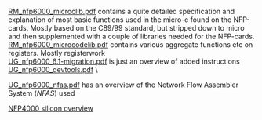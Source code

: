 [RM_nfp6000_microclib.pdf](https://github.com/Permki/PacedLinux/blob/main/Manuals/RM_nfp6000_microclib.pdf) contains a quite detailed specification and explanation of most basic functions used in the micro-c found on the NFP-cards. Mostly based on the C89/99 standard, but stripped down to micro and then supplemented with a couple of libraries needed for the NFP-cards.\
[RM_nfp6000_microcodelib.pdf](https://github.com/Permki/PacedLinux/blob/main/Manuals/RM_nfp6000_microcodelib.pdf) contains various aggregate functions etc on registers. Mostly registerwork\
[UG_nfp6000_6.1-migration.pdf](https://github.com/Permki/PacedLinux/blob/main/Manuals/UG_nfp6000_6.1-migration.pdf) is just an overview of added instructions\
[UG_nfp6000_devtools.pdf](https://github.com/Permki/PacedLinux/blob/main/Manuals/UG_nfp6000_devtools.pdf) \\

[UG_nfp6000_nfas.pdf](https://github.com/Permki/PacedLinux/blob/main/Manuals/UG_nfp6000_nfas.pdf) has an overview of the Network Flow Assembler System (_NFAS_) used


[NFP4000 silicon overview](https://www.netronome.com/static/app/img/products/silicon-solutions/WP_NFP4000_TOO.pdf)
